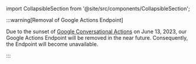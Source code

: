 import CollapsibleSection from '@site/src/components/CollapsibleSection';

:::warning[Removal of Google Actions Endpoint]

  Due to the sunset of [Google Conversational Actions](https://developers.google.com/assistant/ca-sunset) on June 13, 2023, our Google Actions Endpoint will be removed in the near future. Consequently, the Endpoint will become unavailable.

:::

